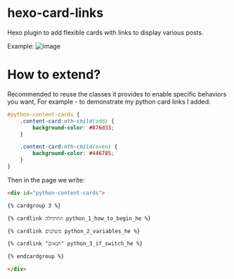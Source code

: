 # hexo-card-links

Hexo plugin to add flexible cards with links to display various posts.


Example: 
![image](https://user-images.githubusercontent.com/4838211/189499723-342932c1-830b-4be9-818c-75af2885bae3.png)



# How to extend? 

Recommended to reuse the classes it provides to enable specific behaviors you want,
For example - to demonstrate my python card links I added:

```css
#python-content-cards {
    .content-card:nth-child(odd) {
        background-color: #876d33;
    }

    .content-card:nth-child(even) {
        background-color: #446785;
    }
}
```

Then in the page we write:  
```markdown
<div id="python-content-cards">

{% cardgroup 3 %}

{% cardlink ההתחלה python_1_how_to_begin_he %}

{% cardlink משתנים python_2_variables_he %}

{% cardlink "תנאים" python_3_if_switch_he %}

{% endcardgroup %}

</div>
```